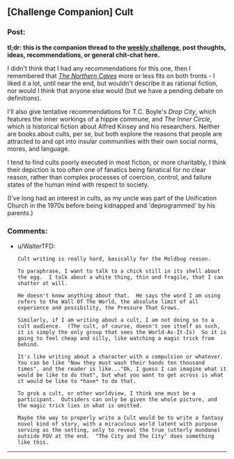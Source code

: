 ## [Challenge Companion] Cult

### Post:

**tl;dr: this is the companion thread to the [weekly challenge](https://www.reddit.com/r/rational/comments/8udp2g/biweekly_challenge_cult/), post thoughts, ideas, recommendations, or general chit-chat here.**

I didn't think that I had any recommendations for this one, then I remembered that *[The Northern Caves](https://archiveofourown.org/works/3659997/chapters/8088522)* more or less fits on both fronts - I liked it a lot, until near the end, but wouldn't describe it as rational fiction, nor would I think that anyone else would (but we have a pending debate on definitions).

I'll also give tentative recommendations for T.C. Boyle's *Drop City*, which features the inner workings of a hippie commune, and *The Inner Circle*, which is historical fiction about Alfred Kinsey and his researchers. Neither are books about cults, per se, but both explore the reasons that people are attracted to and opt into insular communities with their own social norms, mores, and language.

I tend to find cults poorly executed in most fiction, or more charitably, I think their depiction is too often one of fanatics being fanatical for no clear reason, rather than complex processes of coercion, control, and failure states of the human mind with respect to society.

(I've long had an interest in cults, as my uncle was part of the Unification Church in the 1970s before being kidnapped and 'deprogrammed' by his parents.)

### Comments:

- u/WalterTFD:
  ```
  Cult writing is really hard, basically for the Moldbug reason.

  To paraphrase, I want to talk to a chick still in its shell about the egg.  I talk about a white thing, thin and fragile, that I can shatter at will.  

  He doesn't know anything about that.  He says the word I am using refers to the Wall Of The World, the absolute limit of all experience and possibility, the Pressure That Grows.

  Similarly, if I am writing about a cult, I am not doing so to a cult audience.  (The cult, of course, doesn't see itself as such, it is simply the only group that sees the World-As-It-Is)  So it is going to feel cheap and silly, like watching a magic trick from behind.

  It's like writing about a character with a compulsion or whatever.  You can be like "Now they must wash their hands ten thousand times", and the reader is like..."Ok, I guess I can imagine what it would be like to do that", but what you want to get across is what it would be like to *have* to do that.

  To grok a cult, or other worldview, I think one must be a participant.  Outsiders can only be given the whole picture, and the magic trick lies in what is omitted.

  Maybe the way to properly write a Cult would be to write a fantasy novel kind of story, with a miraculous world latent with purpose serving as the setting, only to reveal the true (utterly mundane) outside POV at the end.  "The City and The City" does something like this.
  ```

---

